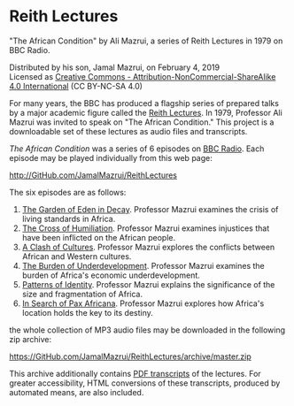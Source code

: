 ﻿# Reith Lectures
"The African Condition" by Ali Mazrui, a series of Reith Lectures in 1979 on BBC Radio.

Distributed by his son, Jamal Mazrui, on February 4, 2019\
Licensed as [Creative Commons - Attribution-NonCommercial-ShareAlike 4.0 International](https://creativecommons.org/licenses/by-nc-sa/4.0/) (CC BY-NC-SA 4.0)

For many years, the BBC has produced a flagship series of prepared talks by a major academic figure called the [Reith Lectures](https://en.wikipedia.org/wiki/Reith_Lectures).  In 1979, Professor Ali Mazrui was invited to speak on "The African Condition."  This project is a downloadable set of these lectures as audio files and transcripts.

*The African Condition* was a series of 6 episodes on [BBC Radio](https://www.bbc.co.uk/programmes/p00gq1wn).  Each episode may be played individually from this web page:

<http://GitHub.com/JamalMazrui/ReithLectures>

The six episodes are as follows:

1. [The Garden of Eden in Decay](https://github.com/jamalmazrui/ReithLectures/raw/master/The%20African%20Condition%20-%20Episode%201%20-%20The%20Garden%20of%20Eden%20in%20Decay.mp3).  Professor Mazrui examines the crisis of living standards in Africa.
2. [The Cross of Humiliation](https://github.com/jamalmazrui/ReithLectures/raw/master/The%20African%20Condition%20-%20Episode%202%20-%20The%20Cross%20of%20Humiliation.mp3).  Professor Mazrui examines injustices that have been inflicted on the African people.
3. [A Clash of Cultures](https://github.com/jamalmazrui/ReithLectures/raw/master/The%20African%20Condition%20-%20Episode%203%20-%20A%20Clash%20of%20Cultures.mp3).  Professor Mazrui explores the conflicts between African and Western cultures.
4. [The Burden of Underdevelopment](https://github.com/jamalmazrui/ReithLectures/raw/master/The%20African%20Condition%20-%20Episode%204%20-%20The%20Burden%20of%20Underdevelopment.mp3).  Professor Mazrui examines the burden of Africa's economic underdevelopment.
5. [Patterns of Identity](https://github.com/jamalmazrui/ReithLectures/raw/master/The%20African%20Condition%20-%20Episode%205%20-%20Patterns%20of%20Identity.mp3).  Professor Mazrui explains the significance of the size and fragmentation of Africa.
6. [In Search of Pax Africana](https://github.com/jamalmazrui/ReithLectures/raw/master/The%20African%20Condition%20-%20Episode%206%20-%20In%20Search%20of%20Pax%20Africana.mp3).  Professor Mazrui explores how Africa's location holds the key to its destiny.

the whole collection of MP3 audio files may be downloaded in the following zip archive:

<https://GitHub.com/JamalMazrui/ReithLectures/archive/master.zip>

This archive additionally contains [PDF transcripts](http://www.bbc.co.uk/radio4/features/the-reith-lectures/transcripts/1970/#y1979) of the lectures.  For greater accessibility, HTML conversions of these transcripts, produced by automated means, are also included.
